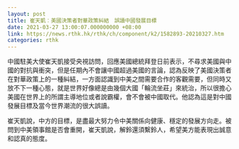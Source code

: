 ```yaml
---
layout: post
title: 崔天凱︰美國決策者對華政策糾結　誤讀中國發展目標
date: 2021-03-27 13:00:07.000000000 +08:00
link: https://news.rthk.hk/rthk/ch/component/k2/1582893-20210327.htm
categories: rthk
---
```


中國駐美大使崔天凱接受央視訪問，回應美國總統拜登日前表示，不尋求美國與中國的對抗與衝突，但是任期內不會讓中國超過美國的言論，認為反映了美國決策者在對華政策上的一種糾結，一方面認識到中美之間需要合作的客觀需要，但同時又放不下一種心態，就是世界好像總是由幾個大國「輪流坐莊」來統治，所以很擔心美國在世界上的所謂主導地位或者說霸權，會不會被中國取代。他認為這是對中國發展目標及當今世界潮流的很大誤讀。

崔天凱說，中方的目標，是盡最大努力令中美關係向健康、穩定的發展方向走。被問到中美領事館是否會重開，崔天凱說，解鈴還須繫鈴人，希望美方能表現出誠意和認真的態度。
